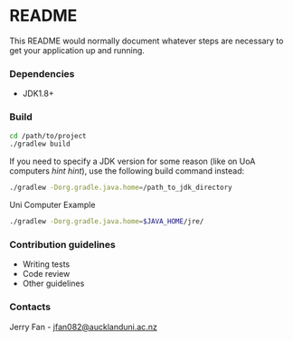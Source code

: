 # README #

This README would normally document whatever steps are necessary to get your application up and running.

### Dependencies ###

* JDK1.8+

### Build ###

```bash
cd /path/to/project
./gradlew build
```

If you need to specify a JDK version for some reason (like on UoA computers *hint* *hint*), use the following build command instead:

```bash
./gradlew -Dorg.gradle.java.home=/path_to_jdk_directory
```

Uni Computer Example

```bash
./gradlew -Dorg.gradle.java.home=$JAVA_HOME/jre/
```

### Contribution guidelines ###

* Writing tests
* Code review
* Other guidelines

### Contacts ###

Jerry Fan - jfan082@aucklanduni.ac.nz